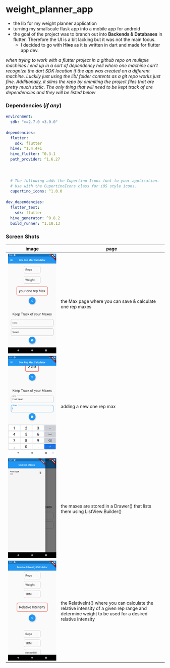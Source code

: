 # weight_planner_app
 - the lib for my weight planner application
 - turning my smallscale flask app into a mobile app for android
 - the goal of the project was to branch out into **Backends & Databases** in flutter. Therefore the UI is a bit lacking but it was not the main focus.
   - I decided to go with **Hive** as it is written in dart and made for flutter app dev.
   
   
  
*when trying to work with a flutter project in a github repo on mulitple machines I end up in a sort of dependency hell where one machine can't recognize the dart SDK location if the app was created on a different machine. Luckily just using the lib/ folder contents as a git repo works just fine. Additionally, it slims the repo by ommiting the project files that are pretty much static. The only thing that will need to be kept track of are dependencies and they will be listed below*


### Dependencies (*if any*)

```yaml
environment:
  sdk: ">=2.7.0 <3.0.0"

dependencies:
  flutter:
    sdk: flutter
  hive: ^1.4.4+1
  hive_flutter: ^0.3.1
  path_provider: ^1.6.27



  # The following adds the Cupertino Icons font to your application.
  # Use with the CupertinoIcons class for iOS style icons.
  cupertino_icons: ^1.0.0

dev_dependencies:
  flutter_test:
    sdk: flutter
  hive_generator: ^0.8.2
  build_runner: ^1.10.13
```

### Screen Shots
| image | page |
| --- | ---|
| ![](ss1.png) | the Max page where you can save & calculate one rep maxes |
| ![](ss2.png) | adding a new one rep max |
| ![](ss3.png) | the maxes are stored in a Drawer() that lists them using ListView.Builder() |
| ![](ss4.png) | the RelativeInt() where you can calculate the relative intensity of a given rep range and determine weight to be used for a desired relative intensity |

